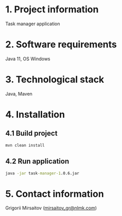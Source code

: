 # 1. Project information

Task manager application

# 2. Software requirements

Java 11, OS Windows

# 3. Technological stack

Java, Maven

# 4. Installation

## 4.1 Build project

```cmd
mvn clean install
```

## 4.2 Run application

```cmd
java -jar task-manager-1.0.6.jar
```

# 5. Contact information

Grigorii Mirsaitov (mirsaitov_gr@nlmk.com)